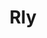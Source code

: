 ---
pid: llp93
title: Rly
location_transcription: 
coordinates: "[-75.1656784, 39.9556166]"
zipcode: '19120'
gen_neighborhood: North Philadelphia
neighborhood: Logan,Olney
outside_phl: 
age: '9'
age_range: 6-13
instagram: 
image_file_name: llp_93.jpg
proposal_transcription: OK
topic: Unknown
topic_summary: '0'
type: Other No Form
keywords_other: 
credit: Jose Santiago
image_labels: 
twitter: 
facebook: 
permalink: "/monuments/llp93/"
layout: item-page
---
